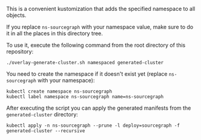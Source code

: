 This is a convenient kustomization that adds the specified namespace to all objects.

If you replace `ns-sourcegraph` with your namespace value, make sure to do it in all the places in this directory tree.

To use it, execute the following command from the root directory of this repository:

```shell script
./overlay-generate-cluster.sh namespaced generated-cluster
```

You need to create the namespace if it doesn't exist yet (replace `ns-sourcegraph` with your namespace):

```shell script
kubectl create namespace ns-sourcegraph
kubectl label namespace ns-sourcegraph name=ns-sourcegraph
```

After executing the script you can apply the generated manifests from the `generated-cluster` directory:

```shell script
kubectl apply -n ns-sourcegraph --prune -l deploy=sourcegraph -f generated-cluster --recursive
```
